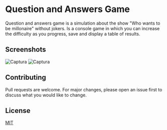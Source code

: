 # Question and Answers Game
Question and answers game is a simulation about the show "Who wants to be millonaire" without jokers. Is a console game in which you can increase the difficulty as you progress, save and display a table of results.

## Screenshots
![Captura](https://user-images.githubusercontent.com/90451710/182151489-772bc6c1-1b92-42a1-bf9c-5f0457cba0b7.PNG)
![Captura](https://user-images.githubusercontent.com/90451710/182151667-89c9c914-c3a3-4d21-9adb-89def74299ac.PNG)

## Contributing
Pull requests are welcome. For major changes, please open an issue first to discuss what you would like to change.

## License
[MIT](https://choosealicense.com/licenses/mit/)
